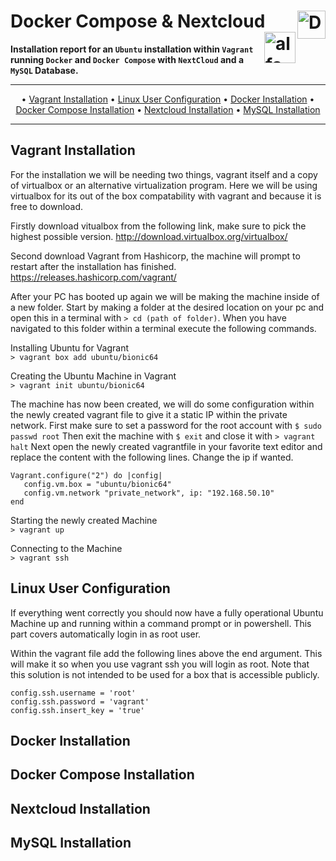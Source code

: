# Docker Compose & Nextcloud <img src="https://xibo.org.uk/img/svg/Home/icon_home_ubuntu_blue.svg" alt="Docker Logo" width='45' align="right"> <img src="https://lh3.googleusercontent.com/proxy/iaZFsbFW-t1es5SFKZ9HDnx7I1Q5tIO-sSS91WTpmNcw9jUSbcQlUq3qoSy0NR2rZxBsudsSih2B71UQKPmQFjyHTlo65Pj80r98kkW2QWc97VL7pwd2umLmdoYW" alt="alfa Logo" height='50' align="right">

**Installation report for an `Ubuntu` installation within `Vagrant` running `Docker` and `Docker Compose` with `NextCloud` and a `MySQL` Database.**

***

<p align="center">
	&bull;
	<a href="#vagrant-installation">Vagrant Installation</a>  
	&bull;
	<a href="#linux-user-configuration">Linux User Configuration</a>
	&bull;
	<a href="#docker-installation">Docker Installation</a>
	&bull;
	<a href="#docker-compose-installation">Docker Compose Installation</a>
	&bull;
	<a href="#nextcloud-installation">Nextcloud Installation</a>
	&bull;
	<a href="#mysql-installation">MySQL Installation</a>
</p>

***

## Vagrant Installation
For the installation we will be needing two things, vagrant itself and a copy of virtualbox or an alternative virtualization program. Here we will be using virtualbox for its out of the box compatability with vagrant and because it is free to download.

Firstly download vitualbox from the following link, make sure to pick the highest possible version.
http://download.virtualbox.org/virtualbox/

Second download Vagrant from Hashicorp, the machine will prompt to restart after the installation has finished.
https://releases.hashicorp.com/vagrant/

After your PC has booted up again we will be making the machine inside of a new folder. Start by making a folder at the desired location on your pc and open this in a terminal with `> cd (path of folder)`. When you have navigated to this folder within a terminal execute the following commands.

Installing Ubuntu for Vagrant\
`> vagrant box add ubuntu/bionic64`

Creating the Ubuntu Machine in Vagrant\
`> vagrant init ubuntu/bionic64`

The machine has now been created, we will do some configuration within the newly created vagrant file to give it a static IP within the private network. First make sure to set a password for the root account with `$ sudo passwd root` Then exit the machine with `$ exit` and close it with `> vagrant halt` Next open the newly created vagrantfile in your favorite text editor and replace the content with the following lines. Change the ip if wanted.
```
Vagrant.configure("2") do |config|
   config.vm.box = "ubuntu/bionic64"
   config.vm.network "private_network", ip: "192.168.50.10"
end
```

Starting the newly created Machine\
`> vagrant up`

Connecting to the Machine\
`> vagrant ssh`

## Linux User Configuration
If everything went correctly you should now have a fully operational Ubuntu Machine up and running within a command prompt or in powershell. This part covers automatically login in as root user.

Within the vagrant file add the following lines above the end argument. This will make it so when you use vagrant ssh you will login as root. Note that this solution is not intended to be used for a box that is accessible publicly.
```
config.ssh.username = 'root'
config.ssh.password = 'vagrant'
config.ssh.insert_key = 'true'
```

## Docker Installation

## Docker Compose Installation

## Nextcloud Installation

## MySQL Installation
